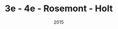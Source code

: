 ---
title: '3e - 4e - Rosemont - Holt'
date: '2015'
type: ruelle_verte
district: rosemont
fill: [{"lat":45.548877,"lng":-73.584094},{"lat":45.549395,"lng":-73.583708},{"lat":45.548617,"lng":-73.581128},{"lat":45.548065,"lng":-73.58145}]
---